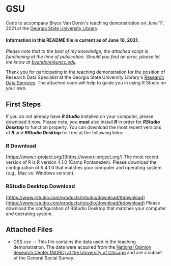 # GSU
Code to accompany Bryce Van Doren's teaching demonstration on June 11, 2021 at the [Georgia State University Library](http://library.gsu.edu).

#### Information in this README file is current as of June 10, 2021.
*Please note that to the best of my knowledge, the attached script is functioning at the time of publication. Should you find an error, please let me know at bvandore@uncc.edu.*

Thank you for participating in the teaching demonstration for the position of Research Data Specialist at the Georgia State University Library's [Research Data Services](https://research.library.gsu.edu/dataservices). The attached code will help to guide you in using R Studio on your own.

## First Steps
If you do not already have ***R Studio*** installed on your computer, please download it now. Please note, you **must** also install ***R*** in order for ***RStudio Desktop*** to function properly. You can download the most recent versions of ***R*** and ***RStudio Desktop*** for free at the following links:

### R Download
[https://www.r-project.org/](https://www.r-project.org/)
The most recent version of R is R version 4.1.0 (Camp Pontanezen). Please download the configuration of R 4.1.0 that matches your computer and operating system (e.g., Mac vs. Windows version).

### RStudio Desktop Download
[https://www.rstudio.com/products/rstudio/download/#download](https://www.rstudio.com/products/rstudio/download/#download)
Please download the configuration of RStudio Desktop that matches your computer and operating system.

## Attached Files
* GSS.csv -- This file contains the data used in the teaching demonstration. The data were acquired from the [National Opinion Research Center (NORC) at the University of Chicago](https://gssdataexplorer.norc.org) and are a subset of the General Social Survey.
